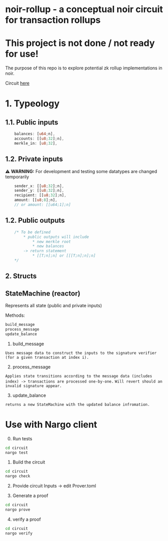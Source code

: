# noir-rollup - a conceptual noir circuit for transaction rollups 

# This project is not done / not ready for use! 

The purpose of this repo is to explore potential zk rollup implementations in noir.

Circuit [here](https://github.com/jonas089/noir-rollup/blob/master/circuit/src/main.nr)

# 1. Typeology

## 1.1. Public inputs

```Rust
    balances: [u64;n], 
    accounts: [[u8;32];n], 
    merkle_in: [u8;32], 
```

## 1.2. Private inputs


⚠️ **WARNING:** For development and testing some datatypes are changed temporarily


```Rust
    sender_x: [[u8;32];n],
    sender_y: [[u8;32];n],
    recipient: [[u8;32];n],
    amount: [[u8;8];n],
    // or amount: [[u64;1];n]
```

## 1.2. Public outputs
```Rust
    /* To be defined
        * public outputs will include
            * new merkle root
            * new balances
        -> return statement
            * [[T;n];n] or [[[T;n];n];n]
    */
```

## 2. Structs

## StateMachine (reactor)

Represents all state (public and private inputs)

Methods:

```Rust
build_message
process_message
update_balance
```

1. build_message

`Uses message data to construct the inputs to the signature verifier (for a given transaction at index i).`

2. process_message

`Applies state transitions according to the message data (includes index) -> transactions are processed one-by-one.`
`Will revert should an invalid signature appear.`

3. update_balance

`returns a new StateMachine with the updated balance infromation.`

# Use with Nargo client

0. Run tests

```bash
cd circuit
nargo test
```

1. Build the circuit

```bash
cd circuit
nargo check
```

2. Provide circuit Inputs -> edit Prover.toml

3. Generate a proof

```bash
cd circuit
nargo prove
```

4. verify a proof

```bash
cd circuit
nargo verify
```


